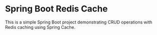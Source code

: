 # Spring Boot Redis Cache

This is a simple Spring Boot project demonstrating CRUD operations with Redis caching using Spring Cache.
